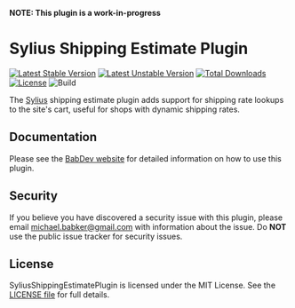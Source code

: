 **NOTE: This plugin is a work-in-progress**

# Sylius Shipping Estimate Plugin

[![Latest Stable Version](https://poser.pugx.org/babdev/sylius-shipping-estimate-plugin/v)](https://packagist.org/packages/babdev/sylius-shipping-estimate-plugin) [![Latest Unstable Version](https://poser.pugx.org/babdev/sylius-shipping-estimate-plugin/v/unstable)](https://packagist.org/packages/babdev/sylius-shipping-estimate-plugin) [![Total Downloads](https://poser.pugx.org/babdev/sylius-shipping-estimate-plugin/downloads)](https://packagist.org/packages/babdev/sylius-shipping-estimate-plugin) [![License](https://poser.pugx.org/babdev/sylius-shipping-estimate-plugin/license)](https://packagist.org/packages/babdev/sylius-shipping-estimate-plugin) ![Build](https://github.com/BabDev/SyliusShippingEstimatePlugin/workflows/Build/badge.svg?branch=0.1)

The [Sylius](https://sylius.com/) shipping estimate plugin adds support for shipping rate lookups to the site's cart, useful for shops with dynamic shipping rates.

## Documentation

Please see the [BabDev website](https://www.babdev.com/open-source/packages/syliusshippingestimateplugin/docs/1.x) for detailed information on how to use this plugin.

## Security

If you believe you have discovered a security issue with this plugin, please email michael.babker@gmail.com with information about the issue.  Do **NOT** use the public issue tracker for security issues.

## License

SyliusShippingEstimatePlugin is licensed under the MIT License. See the [LICENSE file](/LICENSE) for full details.
